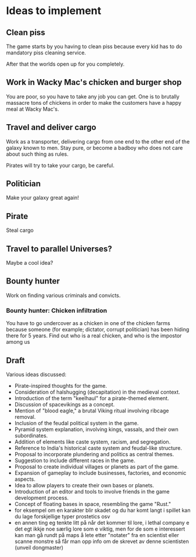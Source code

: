 # Ideas to implement

## Clean piss

The game starts by you having to clean piss because every kid has to do mandatory piss cleaning service.

After that the worlds open up for you completely.

## Work in Wacky Mac's chicken and burger shop

You are poor, so you have to take any job you can get. One is to brutally massacre tons of chickens in order to make the customers have a happy meal at Wacky Mac's.

## Travel and deliver cargo

Work as a transporter, delivering cargo from one end to the other end of the galaxy known to men.
Stay pure, or become a badboy who does not care about such thing as rules.

Pirates will try to take your cargo, be careful.

## Politician

Make your galaxy great again!

## Pirate

Steal cargo

## Travel to parallel Universes?

Maybe a cool idea?

## Bounty hunter

Work on finding various criminals and convicts.

### Bounty hunter: Chicken infiltration

You have to go undercover as a chicken in one of the chicken farms because someone (for example; dictator, corrupt politician) has been hiding there for 5 years.
Find out who is a real chicken, and who is the impostor among us

## Draft

Various ideas discussed:

- Pirate-inspired thoughts for the game.
- Consideration of halshugging (decapitation) in the medieval context.
- Introduction of the term "keelhaul" for a pirate-themed element.
- Discussion of spacevikings as a concept.
- Mention of "blood eagle," a brutal Viking ritual involving ribcage removal.
- Inclusion of the feudal political system in the game.
- Pyramid system explanation, involving kings, vassals, and their own subordinates.
- Addition of elements like caste system, racism, and segregation.
- Reference to India's historical caste system and feudal-like structure.
- Proposal to incorporate plundering and politics as central themes.
- Suggestion to include different races in the game.
- Proposal to create individual villages or planets as part of the game.
- Expansion of gameplay to include businesses, factories, and economic aspects.
- Idea to allow players to create their own bases or planets.
- Introduction of an editor and tools to involve friends in the game development process.
- Concept of floating bases in space, resembling the game "Rust."
- for eksempel om en karakter blir skadet og du har komt langt i spillet kan du lage forskjellige typer prostetics osv
- en annen ting eg tenkte litt på når det kommer til lore, i lethal company e det egt ikkje noe særlig lore som e viktig, men for de som e interessert kan man gå rundt på maps å lete etter "notater" fra en scientist eller scanne monstre så får man opp info om de skrevet av denne scientisten (unveil dongmaster)
